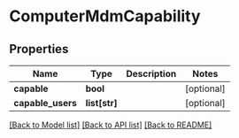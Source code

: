 # ComputerMdmCapability

## Properties
Name | Type | Description | Notes
------------ | ------------- | ------------- | -------------
**capable** | **bool** |  | [optional] 
**capable_users** | **list[str]** |  | [optional] 

[[Back to Model list]](../README.md#documentation-for-models) [[Back to API list]](../README.md#documentation-for-api-endpoints) [[Back to README]](../README.md)



